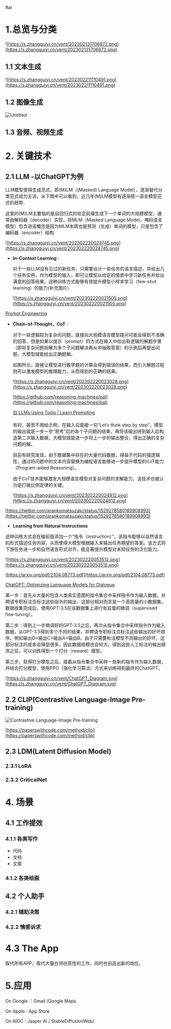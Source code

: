 #ai 
# 1.总览与分类

![https://s.zhangguiyi.cn/vent/202302131706872.png](https://s.zhangguiyi.cn/vent/202302131706872.png)

## 1.1 文本生成

![https://s.zhangguiyi.cn/vent/202302211110491.png](https://s.zhangguiyi.cn/vent/202302211110491.png)

## 1.2 图像生成

![Untitled](https://s3-us-west-2.amazonaws.com/secure.notion-static.com/97a4c645-30f9-4e37-a9ac-ae5849016f69/Untitled.png)

## 1.3 音频、视频生成

# 2. 关键技术

## 2.1 LLM -以ChatGPT为例

LLM模型使得生成范式，即(M)LM（(Masked) Language Model），逐渐替代分类范式成为主流。从下图中可以看到，近几年(M)LM模型有逐渐统一语言模型范式的趋势.

这里的(M)LM主要指的是自回归式的给定前缀生成下一个单词的大规模模型，通常由解码器（decoder）实现，将MLM（Masked Language Model，掩码语言模型）包含进该概念是因为MLM本质也是预测（生成）单词的模型，只是包含了编码器（encoder）结构

![https://s.zhangguiyi.cn/vent/202302220024745.png](https://s.zhangguiyi.cn/vent/202302220024745.png)

-   **In-Context Learning** :
    
    对于一些LLM没有见过的新任务，只需要设计一些任务的语言描述，并给出几个任务实例，作为模型的输入，即可让模型从给定的情景中学习新任务并给出满意的回答结果。这种训练方式能够有效提升模型小样本学习（few-shot learning）的能力(补充图片)
    
    ![https://s.zhangguiyi.cn/vent/202302220021505.png](https://s.zhangguiyi.cn/vent/202302220021505.png)
    

[Prompt Engineering](https://docs.cohere.ai/docs/prompt-engineering)

-   **Chain-of-Thought，CoT** :
    
    对于一些逻辑较为复杂的问题，直接向大规模语言模型提问可能会得到不准确的回答，但是如果以提示（prompt）的方式在输入中给出有逻辑的解题步骤（即将复杂问题拆解为多个子问题解决再从中抽取答案）的示例后再提出问题，大模型就能给出正确题解。
    
    如图所示，直接让模型进行数学题的计算会得到错误的结果，而引入解题过程则可以激发模型的推理能力，从而得到的正确的结果。
    
    ![https://s.zhangguiyi.cn/vent/202302220023028.png](https://s.zhangguiyi.cn/vent/202302220023028.png)
    
    [](https://github.com/reasoning-machines/pal)[https://github.com/reasoning-machines/pal](https://github.com/reasoning-machines/pal)
    
    [🟡 LLMs Using Tools | Learn Prompting](https://learnprompting.org/docs/advanced_applications/mrkl)
    
    有时，甚至不用给示例，在输入后面接一句“Let’s think step by step”，模型的输出就是一步一步“思考”后的各个子问题的结果，再将该输出拼到输入后构造第二次输入数据，大模型就能进一步将上一步的输出整合，得出正确的复杂问题的解。
    
    目前有研究发现，由于数据集中存在的大量代码数据，得益于代码的强逻辑性，通过将问题中的文本内容替换为编程语言能够进一步提升模型的CoT能力（Program-aided Reasoning）。
    
    由于CoT技术能够激发大规模语言模型对复杂问题的求解能力，该技术也被认为是打破比例定律的关键。
    
    ![https://s.zhangguiyi.cn/vent/202302220024812.png](https://s.zhangguiyi.cn/vent/202302220024812.png)
    

[](https://twitter.com/arankomatsuzaki/status/1529278580189908993)[https://twitter.com/arankomatsuzaki/status/1529278580189908993](https://twitter.com/arankomatsuzaki/status/1529278580189908993)

-   **Learning from Natural Instructions**

这种训练方式会在输前面添加一个“指令（instruction）”，该指令能够以自然语言的形式描述任务内容，从而使得大模型根据输入来输出任务期望的答案。该方式将下游任务进一步和自然语言形式对齐，能显著提升模型对未知任务的泛化能力。

![https://s.zhangguiyi.cn/vent/202302220053512.png](https://s.zhangguiyi.cn/vent/202302220053512.png)

[](https://arxiv.org/pdf/2104.08773.pdf)[https://arxiv.org/pdf/2104.08773.pdf](https://arxiv.org/pdf/2104.08773.pdf)

[ChatGPT: Optimizing Language Models for Dialogue](https://openai.com/blog/chatgpt/)

第一步：首先从大量的包含人类真实意图的指令集合中采样指令作为输入数据，并聘请专职标注员标注这些指令的输出，这部分相对而言是一个高质量的小数据集。数据收集完成后，使用GPT-3.5在该数据集上进行有监督的微调（supervised fine-tuning）。

第二步：得到上一步微调好的GPT-3.5之后，再次从指令集合中采样指令作为输入数据，从GPT-3.5得到多个不同的结果，并聘请专职标注员标注这些输出的好坏顺序，例如输出D>输出C>输出A>输出B。由于只需要标注模型不同输出的好坏，这部分标注的成本会降低很多，因此数据规模也会较大。得到这些人工标注的输出顺序之后，可以训练得到一个打分（reward）模型。

第三步，获得打分模型之后，接着从指令集合中采样一些新的指令作为输入数据，并结合打分模型，使用PPO（强化学习算法）方式来训练得到最终的ChatGPT。

![https://s.zhangguiyi.cn/vent/ChatGPT_Diagram.svg](https://s.zhangguiyi.cn/vent/ChatGPT_Diagram.svg)

## 2.2 CLIP(Contrastive Language-Image Pre-training)

![Contrastive Language-Image Pre-training](%5B%3Chttps://s.zhangguiyi.cn/vent/202302211019244.png%3E%5D(%3Chttps://s.zhangguiyi.cn/vent/202302211019244.png%3E))

[](https://paperswithcode.com/method/clip)[https://paperswithcode.com/method/clip](https://paperswithcode.com/method/clip)

## 2.3 LDM(Latent Diffusion Model)

### 2.3.1 LoRA

### 2.3.2 CriticalNet

# 4. 场景

## 4.1 工作提效

### 4.1.1 各类写作

-   代码
-   文档
-   文案

### 4.1.2 各类绘画

## 4.2 个人助手

### 4.2.1 辅助决策

### 4.2.2 情感诉求

# 4.3 The App

取代所有APP，取代大量白领创意性的工作，同时也创造出新的岗位。

# 5.应用

On Google ：Gmail /Google Maps

On Apple : App Store

On AIGC : Jasper AI / StableDiffusionWeb/